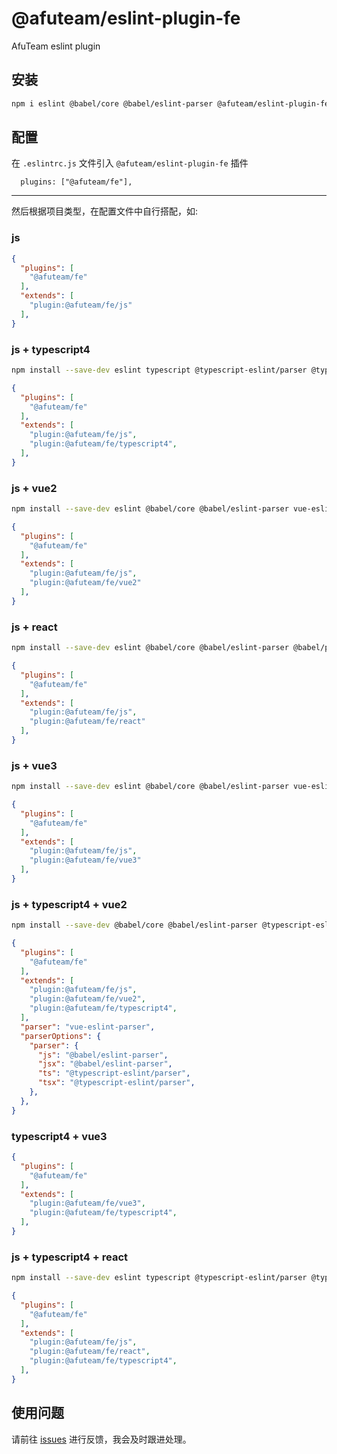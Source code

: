 # @afuteam/eslint-plugin-fe
AfuTeam eslint plugin

## 安装
```bash
npm i eslint @babel/core @babel/eslint-parser @afuteam/eslint-plugin-fe@latest -D
```

## 配置

在  `.eslintrc.js` 文件引入 ```@afuteam/eslint-plugin-fe``` 插件

```
  plugins: ["@afuteam/fe"],
```

<hr >

然后根据项目类型，在配置文件中自行搭配，如:

###  js
```json
{
  "plugins": [
    "@afuteam/fe"
  ],
  "extends": [
    "plugin:@afuteam/fe/js"
  ],
}
```

###  js + typescript4

```bash
npm install --save-dev eslint typescript @typescript-eslint/parser @typescript-eslint/eslint-plugin  @afuteam/eslint-plugin-fe@latest
```

```json
{
  "plugins": [
    "@afuteam/fe"
  ],
  "extends": [
    "plugin:@afuteam/fe/js",
    "plugin:@afuteam/fe/typescript4",
  ],
}
```

###  js + vue2

```bash
npm install --save-dev eslint @babel/core @babel/eslint-parser vue-eslint-parser eslint-plugin-vue  @afuteam/eslint-plugin-fe@latest
```

```json
{
  "plugins": [
    "@afuteam/fe"
  ],
  "extends": [
    "plugin:@afuteam/fe/js",
    "plugin:@afuteam/fe/vue2"
  ],
}
```

### js + react

```bash
npm install --save-dev eslint @babel/core @babel/eslint-parser @babel/preset-react@latest eslint-plugin-react @afuteam/eslint-plugin-fe@latest
```

```json
{
  "plugins": [
    "@afuteam/fe"
  ],
  "extends": [
    "plugin:@afuteam/fe/js",
    "plugin:@afuteam/fe/react"
  ],
}
```

### js + vue3

```bash
npm install --save-dev eslint @babel/core @babel/eslint-parser vue-eslint-parser eslint-plugin-vue  @afuteam/eslint-plugin-fe@latest
```

```json
{
  "plugins": [
    "@afuteam/fe"
  ],
  "extends": [
    "plugin:@afuteam/fe/js",
    "plugin:@afuteam/fe/vue3"
  ],
}
```

### js + typescript4 + vue2

```bash
npm install --save-dev @babel/core @babel/eslint-parser @typescript-eslint/eslint-plugin @typescript-eslint/parser @vue/eslint-config-typescript eslint eslint-plugin-vue vue-eslint-parser @afuteam/eslint-plugin-fe@latest
```

```json
{
  "plugins": [
    "@afuteam/fe"
  ],
  "extends": [
    "plugin:@afuteam/fe/js",
    "plugin:@afuteam/fe/vue2",
    "plugin:@afuteam/fe/typescript4",
  ],
  "parser": "vue-eslint-parser",
  "parserOptions": {
    "parser": {
      "js": "@babel/eslint-parser",
      "jsx": "@babel/eslint-parser",
      "ts": "@typescript-eslint/parser",
      "tsx": "@typescript-eslint/parser",
    },
  },
}
```

### typescript4 + vue3

```json
{
  "plugins": [
    "@afuteam/fe"
  ],
  "extends": [
    "plugin:@afuteam/fe/vue3",
    "plugin:@afuteam/fe/typescript4",
  ],
}
```

### js + typescript4 + react

```bash
npm install --save-dev eslint typescript @typescript-eslint/parser @typescript-eslint/eslint-plugin eslint-plugin-react  @afuteam/eslint-plugin-fe@latest
```

```json
{
  "plugins": [
    "@afuteam/fe"
  ],
  "extends": [
    "plugin:@afuteam/fe/js",
    "plugin:@afuteam/fe/react",
    "plugin:@afuteam/fe/typescript4",
  ],
}
```

## 使用问题

请前往 [issues](https://github.com/afu-fe/afu-eslint-rule/issues) 进行反馈，我会及时跟进处理。